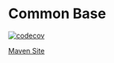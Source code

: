 # Common Base

[![codecov](https://codecov.io/gh/bremersee/common-base/branch/1.4.master/graph/badge.svg)](https://codecov.io/gh/bremersee/common-base)

[Maven Site](https://nexus.bremersee.org/repository/maven-sites/common-base/1.4.1/index.html)

